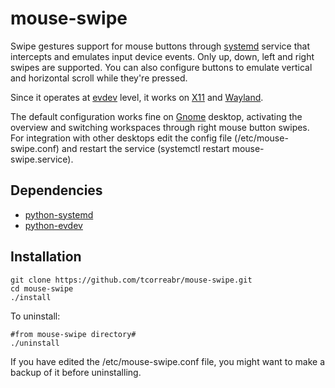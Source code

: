 # mouse-swipe

Swipe gestures support for mouse buttons through [systemd](https://systemd.io/) service that intercepts and emulates input device events. Only up, down, left and right swipes are supported. You can also configure buttons to emulate vertical and horizontal scroll while they're pressed.

Since it operates at [evdev](https://en.wikipedia.org/wiki/Evdev) level, it works on [X11](https://x.org/wiki/) and [Wayland](https://wayland.freedesktop.org/).

The default configuration works fine on [Gnome](https://www.gnome.org/) desktop, activating the overview and switching workspaces through right mouse button swipes. For integration with other desktops edit the config file (/etc/mouse-swipe.conf) and restart the service (systemctl restart mouse-swipe.service).

## Dependencies

- [python-systemd](https://github.com/systemd/python-systemd/)
- [python-evdev](https://github.com/gvalkov/python-evdev)

## Installation

```shell
git clone https://github.com/tcorreabr/mouse-swipe.git
cd mouse-swipe
./install
```

To uninstall:

```shell
#from mouse-swipe directory#
./uninstall
```

If you have edited the /etc/mouse-swipe.conf file, you might want to make a backup of it before uninstalling.




